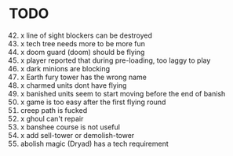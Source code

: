 # TODO

42. x line of sight blockers can be destroyed
44. x tech tree needs more to be more fun
61. x doom guard (doom) should be flying
62. x player reported that during pre-loading, too laggy to play
63. x dark minions are blocking
64. x Earth fury tower has the wrong name
65. x charmed units dont have flying
66. x banished units seem to start moving before the end of banish
67. x game is too easy after the first flying round
58. creep path is fucked
59. x ghoul can't repair
60. x banshee course is not useful
61. x add sell-tower or demolish-tower
62. abolish magic (Dryad) has a tech requirement
